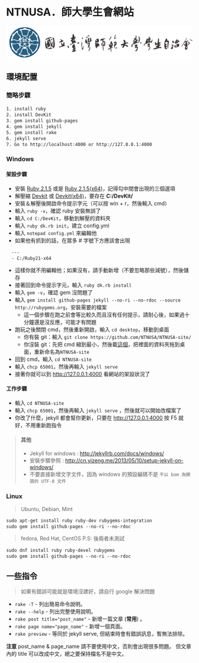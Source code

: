 # NTNUSA．師大學生會網站
![NTNUSA](image/head.png "NTNUSA")

## 環境配置

### 簡略步驟

````
1. install ruby
2. install DevKit
3. gem install github-pages
4. gem install jekyll
5. gem install rake
6. jekyll serve
7. Go to http://localhost:4000 or http://127.0.0.1:4000
````


### Windows

#### 架設步驟
+ 安裝  [Ruby 2.1.5](http://dl.bintray.com/oneclick/rubyinstaller/rubyinstaller-2.1.5.exe) 或是 [Ruby 2.1.5(x64)](http://dl.bintray.com/oneclick/rubyinstaller/rubyinstaller-2.1.5-x64.exe)，記得勾中間會出現的三個選項
+ 解壓縮 [Devkit](http://cdn.rubyinstaller.org/archives/devkits/DevKit-mingw64-32-4.7.2-20130224-1151-sfx.exe) 或 [Devkit(x64)](http://cdn.rubyinstaller.org/archives/devkits/DevKit-mingw64-64-4.7.2-20130224-1432-sfx.exe)，要存在 **C:/DevKit/**
+ 安裝＆解壓後開啟命令提示字元（可以按 win + r，然後輸入 cmd）
+ 輸入 `ruby -v`，確認 ruby 安裝無誤了
+ 輸入 `cd C:/DevKit`，移動到解壓的資料夾
+ 輸入 `ruby dk.rb init`，建立 config.yml
+ 輸入 `notepad config.yml` 來編輯他
+ 如果他有抓到的話，在眾多 # 字號下方應該會出現
```
  ---
  - C:/Ruby21-x64
```
+ 這樣你就不用編輯他；如果沒有，請手動新增（不要忽略那些減號），然後儲存
+ 接著回到命令提示字元，輸入 `ruby dk.rb install`
+ 輸入 `gem -v`，確認 gem 沒問題了
+ 輸入 `gem install github-pages jekyll --no-ri --no-rdoc --source http://rubygems.org`，安裝需要的檔案
  + 這一個步驟在跑之前會等比較久而且沒有任何提示，請耐心後，如果過十分鐘還是沒反應，可能才有問題
+ 跑玩之後關閉 cmd，然後重新開啟，輸入 `cd desktop`，移動到桌面
  + 你有裝 git：輸入 `git clone https://github.com/NTNUSA/NTNUSA-site/`
  + 你沒裝 git：先把 cmd 縮到最小，然後載[這個](https://github.com/NTNUSA/NTNUSA-site/archive/master.zip)，把裡面的資料夾拖到桌面，重新命名為`NTNUSA-site`
+ 回到 cmd，輸入 `cd NTNUSA-site`
+ 輸入 `chcp 65001`，然後再輸入 `jekyll serve`
+ 接著你就可以到 http://127.0.0.1:4000 看網站的架設狀況了

#### 工作步驟
+ 輸入 `cd NTNUSA-site`
+ 輸入 `chcp 65001`，然後再輸入 `jekyll serve` ，然後就可以開始改檔案了
+ 你改了什麼，jekyll 都會幫你更新，只要在 http://127.0.0.1:4000 按 F5 就好，不用重新跑指令

> #### 其他
> + Jekyll for windows : http://jekyllrb.com/docs/windows/
> + 安裝步驟參照 : http://cn.yizeng.me/2013/05/10/setup-jekyll-on-windows/
> + 不要直接新增文字文件，因為 windows 的預設編碼不是 `不以 bom 為開頭的 UTF-8 文件`

<!--### Mac OS X-->

### Linux

> Ubuntu, Debian, Mint

```
sudo apt-get install ruby ruby-dev rubygems-integration
sudo gem install github-pages --no-ri --no-rdoc
```

> fedora, Red Hat, CentOS
> P.S: 後兩者未測試

```
sudo dnf install ruby ruby-devel rubygems
sudo gem install github-pages --no-ri --no-rdoc
```

## 一些指令
> 如果有錯誤可能就是環境沒建好，請自行 google 解決問題

+ `rake -T` - 列出簡易命令說明。
+ `rake --help` - 列出完整使用說明。
+ `rake post title="post_name"` - 新增一篇文章 (**常用**) 。
+ `rake page name="page_name"` - 新增一個頁面。
+ `rake preview` - 等同於 jekyll serve, 但結束時會有錯誤訊息，暫無法排除。

**注意** post\_name & page\_name 請不要使用中文，否則會出現很多問題。
但文章內的 title 可以改成中文，總之要保持檔名不是中文。
